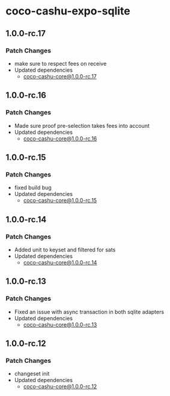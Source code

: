# coco-cashu-expo-sqlite

## 1.0.0-rc.17

### Patch Changes

- make sure to respect fees on receive
- Updated dependencies
  - coco-cashu-core@1.0.0-rc.17

## 1.0.0-rc.16

### Patch Changes

- Made sure proof pre-selection takes fees into account
- Updated dependencies
  - coco-cashu-core@1.0.0-rc.16

## 1.0.0-rc.15

### Patch Changes

- fixed build bug
- Updated dependencies
  - coco-cashu-core@1.0.0-rc.15

## 1.0.0-rc.14

### Patch Changes

- Added unit to keyset and filtered for sats
- Updated dependencies
  - coco-cashu-core@1.0.0-rc.14

## 1.0.0-rc.13

### Patch Changes

- Fixed an issue with async transaction in both sqlite adapters
- Updated dependencies
  - coco-cashu-core@1.0.0-rc.13

## 1.0.0-rc.12

### Patch Changes

- changeset init
- Updated dependencies
  - coco-cashu-core@1.0.0-rc.12
